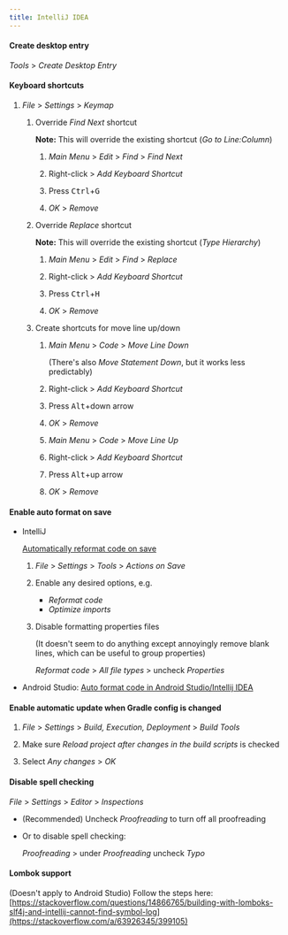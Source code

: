 ```yaml
---
title: IntelliJ IDEA
---
```


#### Create desktop entry

_Tools_ > _Create Desktop Entry_

#### Keyboard shortcuts

1. _File_ > _Settings_ > _Keymap_

   1. Override _Find Next_ shortcut

      **Note:** This will override the existing shortcut (_Go to Line:Column_)

      1. _Main Menu_ > _Edit_ > _Find_ > _Find Next_

      1. Right-click > _Add Keyboard Shortcut_

      1. Press <kbd>Ctrl</kbd>+<kbd>G</kbd>

      1. _OK_ > _Remove_

   1. Override _Replace_ shortcut

      **Note:** This will override the existing shortcut (_Type Hierarchy_)

      1. _Main Menu_ > _Edit_ > _Find_ > _Replace_

      1. Right-click > _Add Keyboard Shortcut_

      1. Press <kbd>Ctrl</kbd>+<kbd>H</kbd>

      1. _OK_ > _Remove_

   1. Create shortcuts for move line up/down

      1. _Main Menu_ > _Code_ > _Move Line Down_

         (There's also _Move Statement Down_, but it works less predictably)

      1. Right-click > _Add Keyboard Shortcut_

      1. Press <kbd>Alt</kbd>+down arrow

      1. _OK_ > _Remove_

      1. _Main Menu_ > _Code_ > _Move Line Up_

      1. Right-click > _Add Keyboard Shortcut_

      1. Press <kbd>Alt</kbd>+up arrow

      1. _OK_ > _Remove_

#### Enable auto format on save

- IntelliJ

  [Automatically reformat code on save](https://www.jetbrains.com/help/idea/reformat-and-rearrange-code.html#reformat-on-save)

  1. _File_ > _Settings_ > _Tools_ > _Actions on Save_

  1. Enable any desired options, e.g.

     - _Reformat code_
     - _Optimize imports_

  1. Disable formatting properties files

     (It doesn't seem to do anything except annoyingly remove blank lines, which can be useful to group properties)

     _Reformat code_ > _All file types_ > uncheck _Properties_

- Android Studio: [Auto format code in Android Studio/Intellij IDEA](https://medium.com/nerd-for-tech/auto-format-code-in-android-studio-intellij-idea-1f0450ee44a3)

#### Enable automatic update when Gradle config is changed

1. _File_ > _Settings_ > _Build, Execution, Deployment_ > _Build Tools_

1. Make sure _Reload project after changes in the build scripts_ is checked

1. Select _Any changes_ > _OK_

#### Disable spell checking

_File_ > _Settings_ > _Editor_ > _Inspections_

- (Recommended) Uncheck _Proofreading_ to turn off all proofreading
- Or to disable spell checking:

  _Proofreading_ > under _Proofreading_ uncheck _Typo_

#### Lombok support

(Doesn't apply to Android Studio) Follow the steps here: [https://stackoverflow.com/questions/14866765/building-with-lomboks-slf4j-and-intellij-cannot-find-symbol-log](https://stackoverflow.com/a/63926345/399105)
